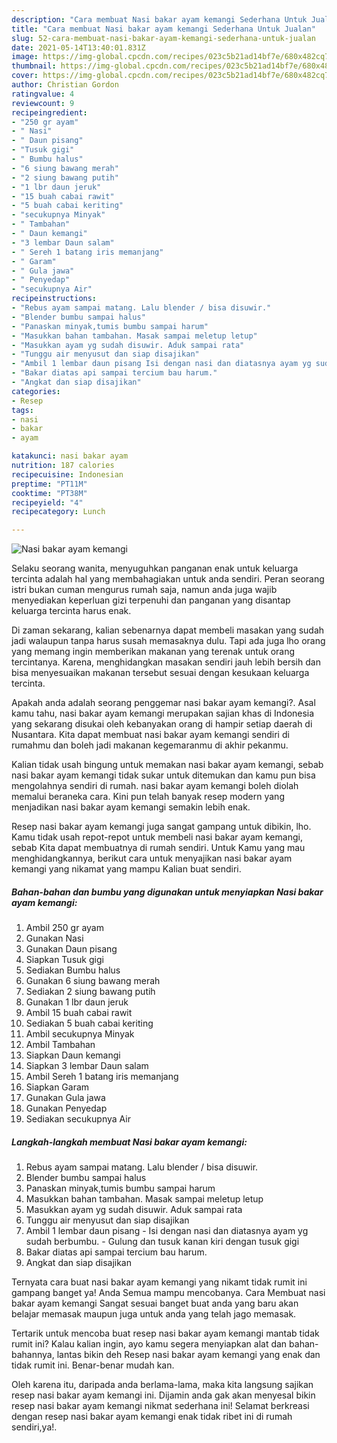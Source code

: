 ```yaml
---
description: "Cara membuat Nasi bakar ayam kemangi Sederhana Untuk Jualan"
title: "Cara membuat Nasi bakar ayam kemangi Sederhana Untuk Jualan"
slug: 52-cara-membuat-nasi-bakar-ayam-kemangi-sederhana-untuk-jualan
date: 2021-05-14T13:40:01.831Z
image: https://img-global.cpcdn.com/recipes/023c5b21ad14bf7e/680x482cq70/nasi-bakar-ayam-kemangi-foto-resep-utama.jpg
thumbnail: https://img-global.cpcdn.com/recipes/023c5b21ad14bf7e/680x482cq70/nasi-bakar-ayam-kemangi-foto-resep-utama.jpg
cover: https://img-global.cpcdn.com/recipes/023c5b21ad14bf7e/680x482cq70/nasi-bakar-ayam-kemangi-foto-resep-utama.jpg
author: Christian Gordon
ratingvalue: 4
reviewcount: 9
recipeingredient:
- "250 gr ayam"
- " Nasi"
- " Daun pisang"
- "Tusuk gigi"
- " Bumbu halus"
- "6 siung bawang merah"
- "2 siung bawang putih"
- "1 lbr daun jeruk"
- "15 buah cabai rawit"
- "5 buah cabai keriting"
- "secukupnya Minyak"
- " Tambahan"
- " Daun kemangi"
- "3 lembar Daun salam"
- " Sereh 1 batang iris memanjang"
- " Garam"
- " Gula jawa"
- " Penyedap"
- "secukupnya Air"
recipeinstructions:
- "Rebus ayam sampai matang. Lalu blender / bisa disuwir."
- "Blender bumbu sampai halus"
- "Panaskan minyak,tumis bumbu sampai harum"
- "Masukkan bahan tambahan. Masak sampai meletup letup"
- "Masukkan ayam yg sudah disuwir. Aduk sampai rata"
- "Tunggu air menyusut dan siap disajikan"
- "Ambil 1 lembar daun pisang Isi dengan nasi dan diatasnya ayam yg sudah berbumbu. Gulung dan tusuk kanan kiri dengan tusuk gigi"
- "Bakar diatas api sampai tercium bau harum."
- "Angkat dan siap disajikan"
categories:
- Resep
tags:
- nasi
- bakar
- ayam

katakunci: nasi bakar ayam 
nutrition: 187 calories
recipecuisine: Indonesian
preptime: "PT11M"
cooktime: "PT38M"
recipeyield: "4"
recipecategory: Lunch

---
```



![Nasi bakar ayam kemangi](https://img-global.cpcdn.com/recipes/023c5b21ad14bf7e/680x482cq70/nasi-bakar-ayam-kemangi-foto-resep-utama.jpg)

Selaku seorang wanita, menyuguhkan panganan enak untuk keluarga tercinta adalah hal yang membahagiakan untuk anda sendiri. Peran seorang istri bukan cuman mengurus rumah saja, namun anda juga wajib menyediakan keperluan gizi terpenuhi dan panganan yang disantap keluarga tercinta harus enak.

Di zaman  sekarang, kalian sebenarnya dapat membeli masakan yang sudah jadi walaupun tanpa harus susah memasaknya dulu. Tapi ada juga lho orang yang memang ingin memberikan makanan yang terenak untuk orang tercintanya. Karena, menghidangkan masakan sendiri jauh lebih bersih dan bisa menyesuaikan makanan tersebut sesuai dengan kesukaan keluarga tercinta. 



Apakah anda adalah seorang penggemar nasi bakar ayam kemangi?. Asal kamu tahu, nasi bakar ayam kemangi merupakan sajian khas di Indonesia yang sekarang disukai oleh kebanyakan orang di hampir setiap daerah di Nusantara. Kita dapat membuat nasi bakar ayam kemangi sendiri di rumahmu dan boleh jadi makanan kegemaranmu di akhir pekanmu.

Kalian tidak usah bingung untuk memakan nasi bakar ayam kemangi, sebab nasi bakar ayam kemangi tidak sukar untuk ditemukan dan kamu pun bisa mengolahnya sendiri di rumah. nasi bakar ayam kemangi boleh diolah memalui beraneka cara. Kini pun telah banyak resep modern yang menjadikan nasi bakar ayam kemangi semakin lebih enak.

Resep nasi bakar ayam kemangi juga sangat gampang untuk dibikin, lho. Kamu tidak usah repot-repot untuk membeli nasi bakar ayam kemangi, sebab Kita dapat membuatnya di rumah sendiri. Untuk Kamu yang mau menghidangkannya, berikut cara untuk menyajikan nasi bakar ayam kemangi yang nikamat yang mampu Kalian buat sendiri.

<!--inarticleads1-->

##### Bahan-bahan dan bumbu yang digunakan untuk menyiapkan Nasi bakar ayam kemangi:

1. Ambil 250 gr ayam
1. Gunakan  Nasi
1. Gunakan  Daun pisang
1. Siapkan Tusuk gigi
1. Sediakan  Bumbu halus
1. Gunakan 6 siung bawang merah
1. Sediakan 2 siung bawang putih
1. Gunakan 1 lbr daun jeruk
1. Ambil 15 buah cabai rawit
1. Sediakan 5 buah cabai keriting
1. Ambil secukupnya Minyak
1. Ambil  Tambahan
1. Siapkan  Daun kemangi
1. Siapkan 3 lembar Daun salam
1. Ambil  Sereh 1 batang iris memanjang
1. Siapkan  Garam
1. Gunakan  Gula jawa
1. Gunakan  Penyedap
1. Sediakan secukupnya Air




<!--inarticleads2-->

##### Langkah-langkah membuat Nasi bakar ayam kemangi:

1. Rebus ayam sampai matang. Lalu blender / bisa disuwir.
1. Blender bumbu sampai halus
1. Panaskan minyak,tumis bumbu sampai harum
1. Masukkan bahan tambahan. Masak sampai meletup letup
1. Masukkan ayam yg sudah disuwir. Aduk sampai rata
1. Tunggu air menyusut dan siap disajikan
1. Ambil 1 lembar daun pisang - Isi dengan nasi dan diatasnya ayam yg sudah berbumbu. - Gulung dan tusuk kanan kiri dengan tusuk gigi
1. Bakar diatas api sampai tercium bau harum.
1. Angkat dan siap disajikan




Ternyata cara buat nasi bakar ayam kemangi yang nikamt tidak rumit ini gampang banget ya! Anda Semua mampu mencobanya. Cara Membuat nasi bakar ayam kemangi Sangat sesuai banget buat anda yang baru akan belajar memasak maupun juga untuk anda yang telah jago memasak.

Tertarik untuk mencoba buat resep nasi bakar ayam kemangi mantab tidak rumit ini? Kalau kalian ingin, ayo kamu segera menyiapkan alat dan bahan-bahannya, lantas bikin deh Resep nasi bakar ayam kemangi yang enak dan tidak rumit ini. Benar-benar mudah kan. 

Oleh karena itu, daripada anda berlama-lama, maka kita langsung sajikan resep nasi bakar ayam kemangi ini. Dijamin anda gak akan menyesal bikin resep nasi bakar ayam kemangi nikmat sederhana ini! Selamat berkreasi dengan resep nasi bakar ayam kemangi enak tidak ribet ini di rumah sendiri,ya!.

